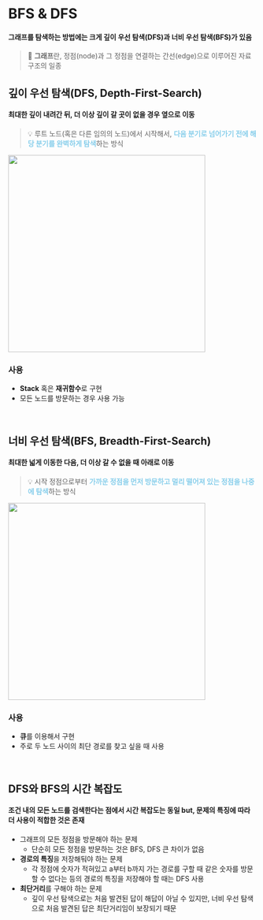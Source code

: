 # BFS & DFS

#### 그래프를 탐색하는 방법에는 크게 깊이 우선 탐색(DFS)과 너비 우선 탐색(BFS)가 있음

> 📌 **그래프**란, 정점(node)과 그 정점을 연결하는 간선(edge)으로 이루어진 자료구조의 일종

## 깊이 우선 탐색(DFS, Depth-First-Search)

#### 최대한 깊이 내려간 뒤, 더 이상 깊이 갈 곳이 없을 경우 옆으로 이동

> 💡 루트 노드(혹은 다른 임의의 노드)에서 시작해서, <span style="color: skyblue">**다음 분기로 넘어가기 전에 해당 분기를 완벽하게 탐색**</span>하는 방식

<img src="https://github.com/Fun-Fun-Study/CS-Study/assets/73164347/68a85384-7e43-4ed0-bf38-3bd58b2a333e" style="width: 400">

### 사용

- **Stack** 혹은 **재귀함수**로 구현
- 모든 노드를 방문하는 경우 사용 가능

<br>

## 너비 우선 탐색(BFS, Breadth-First-Search)

#### 최대한 넓게 이동한 다음, 더 이상 갈 수 없을 때 아래로 이동

> 💡 시작 정점으로부터 <span style="color: skyblue">**가까운 정점을 먼저 방문하고 멀리 떨어져 있는 정점을 나중에 탐색**</span>하는 방식

<img src="https://github.com/Fun-Fun-Study/CS-Study/assets/73164347/9c44acc9-171d-4334-a49a-d92afbf83687" style="width: 400">

### 사용

- **큐**를 이용해서 구현
- 주로 두 노드 사이의 최단 경로를 찾고 싶을 때 사용

<br>

## DFS와 BFS의 시간 복잡도

#### 조건 내의 모든 노드를 검색한다는 점에서 시간 복잡도는 동일 but, 문제의 특징에 따라 더 사용이 적합한 것은 존재

- 그래프의 모든 정점을 방문해야 하는 문제
  - 단순히 모든 정점을 방문하는 것은 BFS, DFS 큰 차이가 없음
- **경로의 특징**을 저장해둬야 하는 문제
  - 각 정점에 숫자가 적혀있고 a부터 b까지 가는 경로를 구할 때 같은 숫자를 방문할 수 없다는 등의 경로의 특징을 저장해야 할 때는 DFS 사용
- **최단거리**를 구해야 하는 문제
  - 깊이 우선 탐색으로는 처음 발견된 답이 해답이 아닐 수 있지만, 너비 우선 탐색으로 처음 발견된 답은 최단거리임이 보장되기 때문
